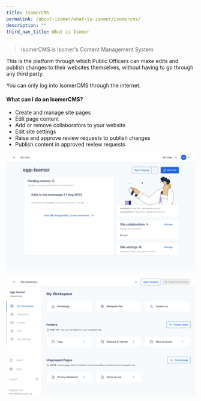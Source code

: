 ```yaml
---
title: IsomerCMS
permalink: /about-isomer/what-is-isomer/isomercms/
description: ""
third_nav_title: What is Isomer
---
```

> IsomerCMS is Isomer's Content Management System

This is the platform through which Public Officers can make edits and publish changes to their websites themselves, without having to go through any third party.

You can only log into IsomerCMS through the internet.


#### What can I do on IsomerCMS?

- Create and manage site pages
- Edit page content
- Add or remove collaborators to your website
- Edit site settings
- Raise and approve review requests to publish changes
- Publish content in approved review requests

![Screenshot of the IsomerCMS Site Dashboard page](/images/IsomerCMS/isomercms_site%20dashboard.png)

![Screenshot of the IsomerCMS Workspace](/images/IsomerCMS/isomercms_workspace.png)
